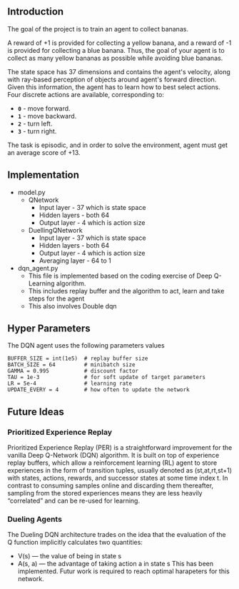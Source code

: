 ## Introduction

The goal of the project is to train an agent to collect bananas.

A reward of +1 is provided for collecting a yellow banana, and a reward of -1 is provided for collecting a blue banana.  Thus, the goal of your agent is to collect as many yellow bananas as possible while avoiding blue bananas.

The state space has 37 dimensions and contains the agent's velocity, along with ray-based perception of objects around agent's forward direction.  Given this information, the agent has to learn how to best select actions.  Four discrete actions are available, corresponding to:
- **`0`** - move forward.
- **`1`** - move backward.
- **`2`** - turn left.
- **`3`** - turn right.

The task is episodic, and in order to solve the environment, agent must get an average score of +13.


## Implementation
- model.py
  - QNetwork
    - Input layer - 37 which is state space
    - Hidden layers - both 64
    - Output layer - 4 which is action size
  - DuellingQNetwork
    - Input layer - 37 which is state space
    - Hidden layers - both 64
    - Output layer - 4 which is action size
    - Averaging layer - 64 to 1
- dqn_agent.py
  - This file is implemented based on the coding exercise of Deep Q-Learning algorithm.
  - This includes replay buffer and the algorithm to act, learn and take steps for the agent
  - This also involves Double dqn


## Hyper Parameters
The DQN agent uses the following parameters values

```
BUFFER_SIZE = int(1e5)  # replay buffer size
BATCH_SIZE = 64         # minibatch size 
GAMMA = 0.995           # discount factor 
TAU = 1e-3              # for soft update of target parameters
LR = 5e-4               # learning rate 
UPDATE_EVERY = 4        # how often to update the network
```

## Future Ideas

### Prioritized Experience Replay

Prioritized Experience Replay (PER) is a straightforward improvement for the vanilla Deep Q-Network (DQN) algorithm. It is built on top of experience replay buffers, which allow a reinforcement learning (RL) agent to store experiences in the form of transition tuples, usually denoted as (st,at,rt,st+1) with states, actions, rewards, and successor states at some time index t. In contrast to consuming samples online and discarding them thereafter, sampling from the stored experiences means they are less heavily “correlated” and can be re-used for learning.


### Dueling Agents

The Dueling DQN architecture trades on the idea that the evaluation of the Q function implicitly calculates two quantities:
- V(s) — the value of being in state s
- A(s, a) — the advantage of taking action a in state s
This has been implemented. Futur work is required to reach optimal harapeters for this network.